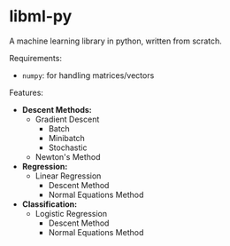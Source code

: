 # libml-py
A machine learning library in python, written from scratch.

Requirements:
* `numpy`: for handling matrices/vectors

Features:
* **Descent Methods:**
  * Gradient Descent
    * Batch
    * Minibatch
    * Stochastic
  * Newton's Method
* **Regression:**
  * Linear Regression
    * Descent Method
    * Normal Equations Method
* **Classification:**
  * Logistic Regression
    * Descent Method
    * Normal Equations Method

